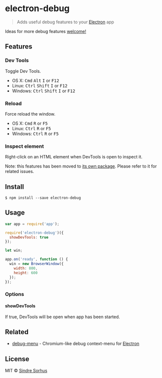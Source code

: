 # electron-debug

> Adds useful debug features to your [Electron](http://electron.atom.io) app

Ideas for more debug features [welcome!](https://github.com/sindresorhus/electron-debug/issues/new)


## Features

### Dev Tools

Toggle Dev Tools.

- OS X: <kbd>Cmd</kbd> <kbd>Alt</kbd> <kbd>I</kbd> or <kbd>F12</kbd>
- Linux: <kbd>Ctrl</kbd> <kbd>Shift</kbd> <kbd>I</kbd> or <kbd>F12</kbd>
- Windows: <kbd>Ctrl</kbd> <kbd>Shift</kbd> <kbd>I</kbd> or <kbd>F12</kbd>

### Reload

Force reload the window.

- OS X: <kbd>Cmd</kbd> <kbd>R</kbd> or <kbd>F5</kbd>
- Linux: <kbd>Ctrl</kbd> <kbd>R</kbd> or <kbd>F5</kbd>
- Windows: <kbd>Ctrl</kbd> <kbd>R</kbd> or <kbd>F5</kbd>

### Inspect element

Right-click on an HTML element when DevTools is open to inspect it.

Note: this features has been moved to [its own package](https://github.com/parro-it/debug-menu). Please refer to it for related issues.

## Install

```
$ npm install --save electron-debug
```


## Usage

```js
var app = require('app');

require('electron-debug')({
  showDevTools: true
});

let win;

app.on('ready', function () {
  win = new BrowserWindow({
    width: 800,
    height: 600
  });
});
```

### Options

#### showDevTools

If true, DevTools will be open when app has been started.

## Related

- [debug-menu](https://github.com/parro-it/debug-menu) - Chromium-like debug context-menu for [Electron](http://electron.atom.io)


## License

MIT © [Sindre Sorhus](http://sindresorhus.com)


